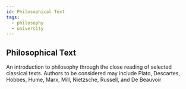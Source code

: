 ```yaml
---
id: Philosophical Text
tags:
  - philosophy
  - university
---
```


## Philosophical Text

An introduction to philosophy through the close reading of selected classical texts. 
Authors to be considered may include Plato, Descartes, Hobbes, Hume, Marx, Mill, Nietzsche, Russell, and De Beauvoir
